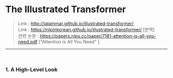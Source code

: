 # The Illustrated Transformer 
> Link : http://jalammar.github.io/illustrated-transformer/  
> Link : https://nlpinkorean.github.io/illustrated-transformer/ [번역]  
> 관련 논문 : https://papers.nips.cc/paper/7181-attention-is-all-you-need.pdf ["Attention is All You Need" ]  
---
<br>

### 1. A High-Level Look
